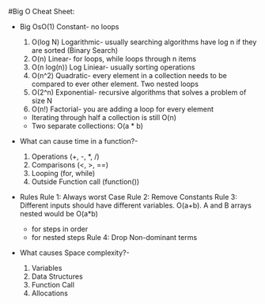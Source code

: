 #Big O Cheat Sheet:

- Big OsO(1) Constant- no loops
  1. O(log N) Logarithmic- usually searching algorithms have log n if they are sorted (Binary Search)
  2. O(n) Linear- for loops, while loops through n items
  3. O(n log(n)) Log Liniear- usually sorting operations
  4. O(n^2) Quadratic- every element in a collection needs to be compared to ever other element. Two nested loops
  5. O(2^n) Exponential- recursive algorithms that solves a problem of size N
  6. O(n!) Factorial- you are adding a loop for every element

  * Iterating through half a collection is still O(n)
  * Two separate collections: O(a * b)
- What can cause time in a function?-
  1. Operations (+, -, *, /)
  2. Comparisons (<, >, ==)
  3. Looping (for, while)
  4. Outside Function call (function())
-  Rules
  Rule 1: Always worst Case
  Rule 2: Remove Constants
  Rule 3: Different inputs should have different variables. O(a+b). A and B arrays nested would be
    O(a*b)
    + for steps in order
    * for nested steps
  Rule 4: Drop Non-dominant terms
- What causes Space complexity?-
  1. Variables
  2. Data Structures
  3. Function Call
  4. Allocations
